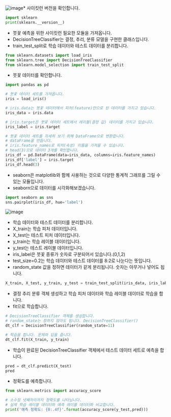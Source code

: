 ![image](https://github.com/itple-sw/anyone-data/assets/76088532/7b5cbee6-423b-4eab-8afe-b2864ee93181)* 사이킷런 버전을 확인합니다.
```python
import sklearn
print(sklearn.__version__)
```
* 붓꽃 예측을 위한 사이킷런 필요한 모듈을 가져옵니다.
* DecisionTreeClassifier는 결정, 추리, 분류 모델을 구현한 클래스입니다.
* train_test_split로 학습 데이터와 테스트 데이터를 분리합니다.
```python
from sklearn.datasets import load_iris
from sklearn.tree import DecisionTreeClassifier
from sklearn.model_selection import train_test_split
```

* 붓꽃 데이터를 확인합니다.
```python
import pandas as pd

# 붓꽃 데이터 세트를 가져옵니다.
iris = load_iris()

# iris.data는 붓꽃 데이터에서 피처(feature)만으로 된 데이터를 가지고 있습니다. 
iris_data = iris.data

# iris.target은 붓꽃 데이터 세트에서 레이블(결정 값) 데이터를 가지고 있습니다. 
iris_label = iris.target

# 붓꽃 데이터 세트를 자세히 보기 위해 DataFrame으로 변환합니다.
# dataFrame을 만듭니다.
# iris.feature_names로 피처(속성) 이름을 가져올 수 있습니다.
# head(3)으로 데이터 3개를 확인합니다. 
iris_df = pd.DataFrame(data=iris_data, columns=iris.feature_names)
iris_df['label'] = iris.target
iris_df.head(3)
```

* seaborn은 matplotlib와 함께 사용하는 것으로 다양한 통계적 그래프를 그릴 수 있는 모듈입니다.
* seaborn으로 데이터를 시각화해보겠습니다.
```python
import seaborn as sns
sns.pairplot(iris_df, hue='label')
```
![image](https://github.com/itple-sw/anyone-data/assets/76088532/2c051f8e-0f7f-4c3a-8865-2809c3d00465)   

* 학습 데이터와 테스트 데이터를 분리합니다.
* X_train는 학습 피처 데이터입니다.
* X_test는 테스트 피처 데이터입니다.
* y_train는 학습 레이블 데이터입니다.
* y_test는 테스트 레이블 데이터입니다. 
* iris_label은 붓꽃 종류가 숫자로 구분되어서 있습니다.(0,1,2)
* test_size=0.2는 학습 데이터와 테스트 데이터를 8:2로 나눈다는 뜻입니다.
* random_state 값을 정하면 데이터가 같게 분리됩니다. 숫자는 아무거나 넣어도 됩니다.
```python
X_train, X_test, y_train, y_test = train_test_split(iris_data, iris_label, test_size=0.2, random_state=11)
```

* 결정 추리 분류 객체 생성하고 학습 피처 데이터와 학습 레이블 데이터로 학습을 합니다.
* fit으로 학습합니다.
```python
# DecisionTreeClassifier 객체를 생성합니다.
# random_state는 정하지 않아도 됩니다. DecisionTreeClassifier()
dt_clf = DecisionTreeClassifier(random_state=11)

# 학습을 합니다. 문제와 답을 줍니다.
dt_clf.fit(X_train, y_train)
```

* 학습이 완료된 DecisionTreeClassifier 객체에서 테스트 데이터 세트로 예측을 합니다.
```python
pred = dt_clf.predict(X_test)
pred
```

* 정확도를 예측합니다.
```python
from sklearn.metrics import accuracy_score

# 소수점 넷째자리까지 정확도를 나타닙니다.
# 실제 학습 레이블 데이터와 예측 레이블 데이터와 비교합니다.  
print('예측 정확도: {0:.4f}'.format(accuracy_score(y_test,pred)))
````
